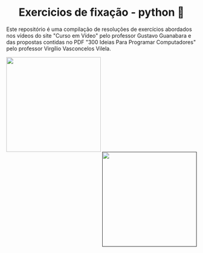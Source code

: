 <!DOCTYPE html>

<head> 
    <meta charset="UTF-8"> 
</head> 

<body>
  
<div align='center'>
  <h1>Exercicios de fixação - python 🐍</h1>
</div>


Este repositório é uma compilação de resoluções de exercícios abordados nos vídeos do site "Curso em Vídeo" pelo professor Gustavo Guanabara e das propostas contidas no PDF "300 Ideias Para Programar Computadores" pelo professor Virgílio Vasconcelos Vilela. 

<div align="center">

   <div align="left">
        <a href="https://www.cursoemvideo.com/curso/python-3-mundo-1/">
        <img width='250' align="left" style="border-left:100px"src="https://www.cursoemvideo.com/wp-content/uploads/bb-plugin/cache/Python3%E2%80%93Mundo1-circle-fe9ce6bfeaf0ec1069476ff395ea189a-5d48cb37edbef.png">
        </a>
   </div>

   <div align="rigth">
        <a href="">
        <img  width='250' align="right" style="border-right:100px" src="https://cdn.slidesharecdn.com/ss_thumbnails/300ideiasparaprogramar-130812085042-phpapp02-thumbnail.jpg?w=3840&q=90">
        </a>
   </div>
</div>
</body>
</html>
